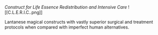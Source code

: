 *Construct for Life Essence Redistribution and Intensive Care*
![[C.L.E.R.I.C..png]]

Lantanese magical constructs with vastly superior surgical and treatment protocols when compared with imperfect human alternatives.